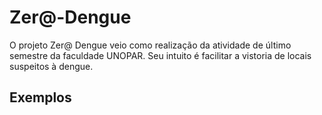 # Zer@-Dengue
  O projeto Zer@ Dengue veio como realização da atividade de último semestre da faculdade UNOPAR. Seu intuito é facilitar a vistoria de locais suspeitos à dengue.
  
## Exemplos




